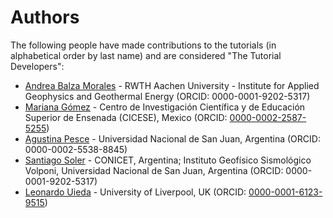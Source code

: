 # Authors

The following people have made contributions to the tutorials (in alphabetical
order by last name) and are considered "The Tutorial Developers":

* [Andrea Balza Morales](https://github.com/andieie) - RWTH Aachen University - Institute for Applied Geophysics and Geothermal Energy (ORCID: 0000-0001-9202-5317)
* [Mariana Gómez](https://github.com/MGomezN) - Centro de Investigación Científica y de Educación Superior de Ensenada (CICESE), Mexico (ORCID: [0000-0002-2587-5255](https://orcid.org/0000-0002-2587-5255))
* [Agustina Pesce](https://github.com/aguspesce) - Universidad Nacional de San Juan, Argentina (ORCID: 0000-0002-5538-8845)
* [Santiago Soler](https://github.com/santisoler) - CONICET, Argentina; Instituto Geofísico Sismológico Volponi, Universidad Nacional de San Juan, Argentina (ORCID: 0000-0001-9202-5317)
* [Leonardo Uieda](https://github.com/leouieda) - University of Liverpool, UK (ORCID: [0000-0001-6123-9515](https://www.orcid.org/0000-0001-6123-9515))

